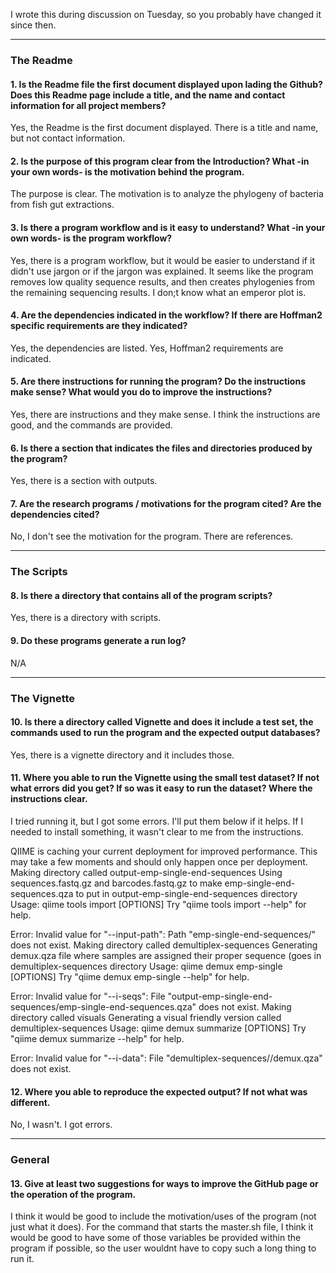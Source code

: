 I wrote this during discussion on Tuesday, so you probably have changed it since then.

---

### The Readme

#### 1. Is the Readme file the first document displayed upon lading the Github?  Does this Readme page include a title, and the name and contact information for all project members?

Yes, the Readme is the first document displayed. There is a title and name, but not contact information.

#### 2. Is the purpose of this program clear from the Introduction?  What -in your own words- is the motivation behind the program.

The purpose is clear. The motivation is to analyze the phylogeny of bacteria from fish gut extractions.

#### 3. Is there a program workflow and is it easy to understand?  What -in your own words- is the program workflow?

Yes, there is a program workflow, but it would be easier to understand if it didn't use jargon or if the jargon was explained. It seems like the program removes low quality sequence results, and then creates phylogenies from the remaining sequencing results. I don;t know what an emperor plot is.

#### 4. Are the dependencies indicated in the workflow?  If there are Hoffman2 specific requirements are they indicated?

Yes, the dependencies are listed. Yes, Hoffman2 requirements are indicated. 

#### 5. Are there instructions for running the program?  Do the instructions make sense?  What would you do to improve the instructions?

Yes, there are instructions and they make sense. I think the instructions are good, and the commands are provided. 

#### 6. Is there a section that indicates the files and directories produced by the program?

Yes, there is a section with outputs.

#### 7. Are the research programs / motivations for the program cited?  Are the dependencies cited?

No, I don't see the motivation for the program. There are references.

---

### The Scripts

#### 8. Is there a directory that contains all of the program scripts?

Yes, there is a directory with scripts.

#### 9. Do these programs generate a run log?

N/A

---

### The Vignette

#### 10. Is there a directory called Vignette and does it include a test set, the commands used to run the program and the expected output databases?

Yes, there is a vignette directory and it includes those.

#### 11. Where you able to run the Vignette using the small test dataset? If not what errors did you get?  If so was it easy to run the dataset?  Where the instructions clear.

I tried running it, but I got some errors. I'll put them below if it helps. If I needed to install something, it wasn't clear to me from the instructions.

QIIME is caching your current deployment for improved performance. This may take a few moments and should only happen once per deployment.
Making directory called output-emp-single-end-sequences
Using sequences.fastq.gz and barcodes.fastq.gz to make emp-single-end-sequences.qza to put in output-emp-single-end-sequences directory
Usage: qiime tools import [OPTIONS]
Try "qiime tools import --help" for help.

Error: Invalid value for "--input-path": Path "emp-single-end-sequences/" does not exist.
Making directory called demultiplex-sequences
Generating demux.qza file where samples are assigned their proper sequence (goes in demultiplex-sequences directory
Usage: qiime demux emp-single [OPTIONS]
Try "qiime demux emp-single --help" for help.

Error: Invalid value for "--i-seqs": File "output-emp-single-end-sequences/emp-single-end-sequences.qza" does not exist.
Making directory called visuals
Generating a visual friendly version called demultiplex-sequences
Usage: qiime demux summarize [OPTIONS]
Try "qiime demux summarize --help" for help.


Error: Invalid value for "--i-data": File "demultiplex-sequences//demux.qza" does not exist.

#### 12. Where you able to reproduce the expected output?  If not what was different.

No, I wasn't. I got errors.

---

### General

#### 13. Give __at least two__ suggestions for ways to improve the GitHub page or the operation of the program.

I think it would be good to include the motivation/uses of the program (not just what it does). For the command that starts the master.sh file, I think it would be good to have some of those variables be provided within the program if possible, so the user wouldnt have to copy such a long thing to run it.

